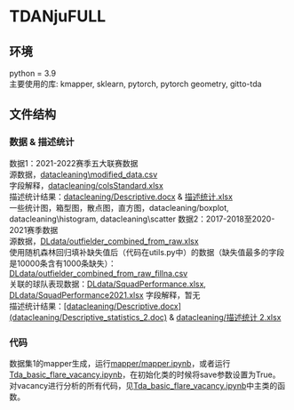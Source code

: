 # TDANjuFULL
## 环境
python = 3.9 <br/>
主要使用的库: kmapper, sklearn, pytorch, pytorch geometry, gitto-tda

## 文件结构
### 数据 & 描述统计
数据1：2021-2022赛季五大联赛数据<br/>
源数据，[datacleaning\modified_data.csv](datacleaning/modified_data.csv) <br/>
字段解释，[datacleaning/colsStandard.xlsx](datacleaning/colsStandard.xlsx) <br/>
描述统计结果：[datacleaning/Descriptive.docx](datacleaning/Descriptive_statistics.doc) & [描述统计.xlsx](datacleaning/%E6%8F%8F%E8%BF%B0%E7%BB%9F%E8%AE%A1.xlsx) <br/>
一些统计图，箱型图，散点图，直方图，datacleaning/boxplot, datacleaning\histogram, datacleaning\scatter
数据2：2017-2018至2020-2021赛季数据 <br/>
源数据，[DLdata/outfielder_combined_from_raw.xlsx](DLdata/outfielder_combined_from_raw.xlsx) <br/>
使用随机森林回归填补缺失值后（代码在utils.py中）的数据（缺失值最多的字段是10000条含有1000条缺失）：[DLdata/outfielder_combined_from_raw_fillna.csv](DLdata/outfielder_combined_from_raw_fillna.csv)<br/>
关联的球队表现数据：[DLdata/SquadPerformance.xlsx](DLdata/SquadPerformance.xlsx), [DLdata/SquadPerformance2021.xlsx](DLdata/SquadPerformance2021.xlsx)
字段解释，暂无<br/>
描述统计结果：[\[datacleaning/Descriptive.docx\](datacleaning/Descriptive_statistics_2.doc)](datacleaning/Descriptive_statistics_2.doc) & [datacleaning/描述统计 2.xlsx](<datacleaning/描述统计 2.xlsx>) <br/>

### 代码
数据集1的mapper生成，运行[mapper/mapper.ipynb](mapper/mapper.ipynb)，或者运行[Tda_basic_flare_vacancy.ipynb](Tda_basic_flare_vacancy.ipynb)，在初始化类的时候将save参数设置为True。<br/>
对vacancy进行分析的所有代码，见[Tda_basic_flare_vacancy.ipynb](Tda_basic_flare_vacancy.ipynb)中主类的函数。<br/>